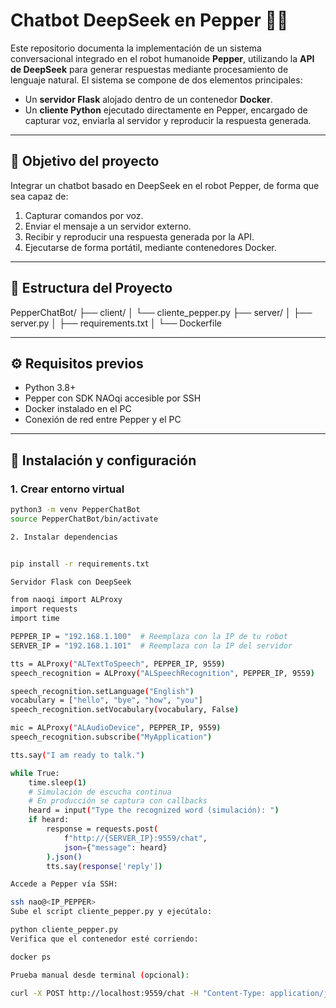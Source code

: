 
# Chatbot DeepSeek en Pepper 🤖💬

Este repositorio documenta la implementación de un sistema conversacional integrado en el robot humanoide **Pepper**, utilizando la **API de DeepSeek** para generar respuestas mediante procesamiento de lenguaje natural. El sistema se compone de dos elementos principales:

- Un **servidor Flask** alojado dentro de un contenedor **Docker**.
- Un **cliente Python** ejecutado directamente en Pepper, encargado de capturar voz, enviarla al servidor y reproducir la respuesta generada.

---

## 🧠 Objetivo del proyecto

Integrar un chatbot basado en DeepSeek en el robot Pepper, de forma que sea capaz de:

1. Capturar comandos por voz.
2. Enviar el mensaje a un servidor externo.
3. Recibir y reproducir una respuesta generada por la API.
4. Ejecutarse de forma portátil, mediante contenedores Docker.

---

## 📁 Estructura del Proyecto

PepperChatBot/
├── client/
│ └── cliente_pepper.py
├── server/
│ ├── server.py
│ ├── requirements.txt
│ └── Dockerfile


---

## ⚙️ Requisitos previos

- Python 3.8+
- Pepper con SDK NAOqi accesible por SSH
- Docker instalado en el PC
- Conexión de red entre Pepper y el PC

---

## 🧰 Instalación y configuración

### 1. Crear entorno virtual

```bash
python3 -m venv PepperChatBot
source PepperChatBot/bin/activate

2. Instalar dependencias


pip install -r requirements.txt

Servidor Flask con DeepSeek

from naoqi import ALProxy
import requests
import time

PEPPER_IP = "192.168.1.100"  # Reemplaza con la IP de tu robot
SERVER_IP = "192.168.1.101"  # Reemplaza con la IP del servidor

tts = ALProxy("ALTextToSpeech", PEPPER_IP, 9559)
speech_recognition = ALProxy("ALSpeechRecognition", PEPPER_IP, 9559)

speech_recognition.setLanguage("English")
vocabulary = ["hello", "bye", "how", "you"]
speech_recognition.setVocabulary(vocabulary, False)

mic = ALProxy("ALAudioDevice", PEPPER_IP, 9559)
speech_recognition.subscribe("MyApplication")

tts.say("I am ready to talk.")

while True:
    time.sleep(1)
    # Simulación de escucha continua
    # En producción se captura con callbacks
    heard = input("Type the recognized word (simulación): ")
    if heard:
        response = requests.post(
            f"http://{SERVER_IP}:9559/chat",
            json={"message": heard}
        ).json()
        tts.say(response['reply'])

Accede a Pepper vía SSH:

ssh nao@<IP_PEPPER>
Sube el script cliente_pepper.py y ejecútalo:

python cliente_pepper.py
Verifica que el contenedor esté corriendo:

docker ps

Prueba manual desde terminal (opcional):

curl -X POST http://localhost:9559/chat -H "Content-Type: application/json" -d '{"message": "hello"}
